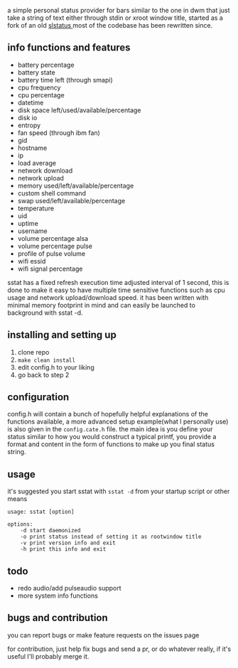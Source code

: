 a simple personal status provider for bars similar to the one in dwm that just take a string of text either through stdin or xroot window title, started as a fork of an old [slstatus ](https://github.com/drkhsh/slstatus) most of the codebase has been rewritten since.

## info functions and features
- battery percentage
- battery state
- battery time left (through smapi)
- cpu frequency
- cpu percentage
- datetime
- disk space left/used/available/percentage
- disk io
- entropy
- fan speed (through ibm fan)
- gid
- hostname
- ip
- load average
- network download
- network upload
- memory used/left/available/percentage
- custom shell command
- swap used/left/available/percentage
- temperature
- uid
- uptime
- username
- volume percentage alsa
- volume percentage pulse
- profile of pulse volume
- wifi essid
- wifi signal percentage

sstat has a fixed refresh execution time adjusted interval of 1 second, this is done to make it easy to have multiple time sensitive functions such as cpu usage and network upload/download speed. it has been written with minimal memory footprint in mind and can easily be launched to background with sstat -d.

## installing and setting up
1. clone repo
2. `make clean install`
3. edit config.h to your liking
4. go back to step 2

## configuration
config.h will contain a bunch of hopefully helpful explanations of the functions available, a more advanced setup example(what I personally use) is also given in the `config.cate.h` file. the main idea is you define your status similar to how you would construct a typical printf, you provide a format and content in the form of functions to make up you final status string.

## usage
it's suggested you start sstat with `sstat -d` from your startup script or other means

    usage: sstat [option]
    
    options:
        -d start daemonized
        -o print status instead of setting it as rootwindow title
        -v print version info and exit
        -h print this info and exit

## todo
- redo audio/add pulseaudio support
- more system info functions

## bugs and contribution
you can report bugs or make feature requests on the issues page

for contribution, just help fix bugs and send a pr, or do whatever really, if it's useful I'll probably merge it.
